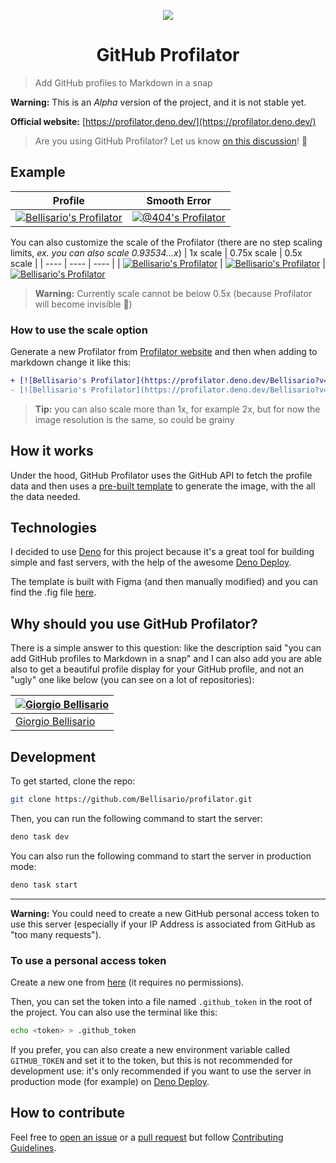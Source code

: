 <p align="center"><img src="https://profilator.deno.dev/@profilator?v=1.0.0.alpha.1" align="center"></img></center>
<p></p>
<h1 align="center">GitHub Profilator</h1>

> Add GitHub profiles to Markdown in a snap

**Warning:** This is an _Alpha_ version of the project, and it is not stable yet.

**Official website:** [https://profilator.deno.dev/](https://profilator.deno.dev/)

> Are you using GitHub Profilator? Let us know [on this discussion](https://github.com/Bellisario/profilator/discussions/1)! :rocket:

## Example

<!-- deno-fmt-ignore-start -->

| Profile | Smooth Error |
| ---- | ---- |
| [![Bellisario's Profilator](https://profilator.deno.dev/Bellisario?v=1.0.0.alpha.2)](https://github.com/Bellisario) | [![@404's Profilator](https://profilator.deno.dev/@404?v=1.0.0.alpha.2)](https://github.com/@404) |

You can also customize the scale of the Profilator (there are no step scaling limits, _ex. you can also scale 0.93534...x_)
| 1x scale | 0.75x scale | 0.5x scale |
| ---- | ---- | ---- |
| [![Bellisario's Profilator](https://profilator.deno.dev/Bellisario?v=1.0.0.alpha.2)](https://github.com/Bellisario) | [![Bellisario's Profilator](https://profilator.deno.dev/Bellisario?v=1.0.0.alpha.2&scale=0.75)](https://github.com/Bellisario) | [![Bellisario's Profilator](https://profilator.deno.dev/Bellisario?v=1.0.0.alpha.2&scale=0.5)](https://github.com/Bellisario) 

> **Warning:** Currently scale cannot be below 0.5x (because Profilator will become invisible :ghost:)

<!-- deno-fmt-ignore-end -->

### How to use the scale option

Generate a new Profilator from [Profilator website](https://profilator.deno.dev/) and then when adding to markdown change it like this:
```diff
+ [![Bellisario's Profilator](https://profilator.deno.dev/Bellisario?v=1.0.0.alpha.2&scale=0.75)](https://github.com/Bellisario)
- [![Bellisario's Profilator](https://profilator.deno.dev/Bellisario?v=1.0.0.alpha.2)](https://github.com/Bellisario)
```
> **Tip:** you can also scale more than 1x, for example 2x, but for now the image resolution is the same, so could be grainy

## How it works

Under the hood, GitHub Profilator uses the GitHub API to fetch the profile data and then uses a [pre-built template](https://github.com/Bellisario/profilator/blob/main/assets/template.svg) to generate the image, with the all the data needed.

## Technologies

I decided to use [Deno](https://deno.land) for this project because it's a great tool for building simple and fast servers, with the help of the awesome [Deno Deploy](https://deno.com/deploy).

The template is built with Figma (and then manually modified) and you can find the .fig file [here](https://github.com/Bellisario/profilator/blob/main/assets/GitHub%20Profilator.fig).

## Why should you use GitHub Profilator?

There is a simple answer to this question: like the description said "you can add GitHub profiles to Markdown in a snap" and I can also add you are able also to get a beautiful profile display for your GitHub profile, and not an "ugly" one like below (you can see on a lot of repositories):

| [![Giorgio Bellisario](https://github.com/Bellisario.png?size=100)](https://github.com/Bellisario) |
| -------------------------------------------------------------------------------------------------- |
| [Giorgio Bellisario](https://github.com/Bellisario)                                                |

## Development

To get started, clone the repo:

```bash
git clone https://github.com/Bellisario/profilator.git
```

Then, you can run the following command to start the server:

```bash
deno task dev
```

You can also run the following command to start the server in production mode:

```bash
deno task start
```

---

**Warning:** You could need to create a new GitHub personal access token to use this server (especially if your IP Address is associated from GitHub as "too many requests").

### To use a personal access token

Create a new one from [here](https://github.com/settings/tokens/new?description=GitHub%20Profilator%20DEV) (it requires no permissions).

Then, you can set the token into a file named `.github_token` in the root of the project. You can also use the terminal like this:

```bash
echo <token> > .github_token
```

If you prefer, you can also create a new environment variable called `GITHUB_TOKEN` and set it to the token, but this is not recommended for development use: it's only recommended if you want to use the server in production mode (for example) on [Deno Deploy](https://deno.com/deploy).

## How to contribute

Feel free to [open an issue](https://github.com/Bellisario/profilator/issues/new/choose) or a [pull request](https://github.com/Bellisario/profilator/pulls) but follow [Contributing Guidelines](https://github.com/Bellisario/profilator/blob/main/CONTRIBUTING.md).
